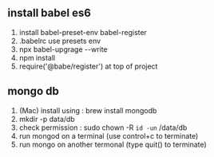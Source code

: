 ## install babel es6
1. install babel-preset-env babel-register
2. .babelrc use presets env
3. npx babel-upgrage --write
4. npm install
5. require('@babe/register') at top of project

## mongo db
1. (Mac) install using : brew install mongodb
2. mkdir -p data/db
3. check permission : sudo chown -R `id -un` /data/db
4. run mongod on a terminal (use control+c to terminate)
5. run mongo on another termonal (type quit() to terminate)